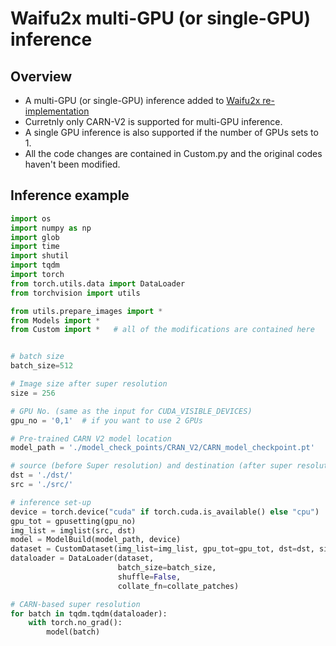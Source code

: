 # Waifu2x multi-GPU (or single-GPU) inference 

## Overview 
- A multi-GPU (or single-GPU) inference added to [Waifu2x re-implementation](https://github.com/yu45020/Waifu2x/blob/master/Models.py) 
- Curretnly only CARN-V2 is supported for multi-GPU inference.
- A single GPU inference is also supported if the number of GPUs sets to 1.
- All the code changes are contained in Custom.py and the original codes haven't been modified. 

## Inference example

```python
import os
import numpy as np
import glob
import time
import shutil
import tqdm
import torch
from torch.utils.data import DataLoader
from torchvision import utils

from utils.prepare_images import *
from Models import *
from Custom import *   # all of the modifications are contained here


# batch size
batch_size=512 

# Image size after super resolution
size = 256 

# GPU No. (same as the input for CUDA_VISIBLE_DEVICES)
gpu_no = '0,1'  # if you want to use 2 GPUs

# Pre-trained CARN V2 model location
model_path = './model_check_points/CRAN_V2/CARN_model_checkpoint.pt' 

# source (before Super resolution) and destination (after super resolution) image locations
dst = './dst/' 
src = './src/' 

# inference set-up
device = torch.device("cuda" if torch.cuda.is_available() else "cpu")    
gpu_tot = gpusetting(gpu_no) 
img_list = imglist(src, dst)
model = ModelBuild(model_path, device)
dataset = CustomDataset(img_list=img_list, gpu_tot=gpu_tot, dst=dst, size=size)
dataloader = DataLoader(dataset, 
                        batch_size=batch_size,
                        shuffle=False,
                        collate_fn=collate_patches)

# CARN-based super resolution
for batch in tqdm.tqdm(dataloader): 
    with torch.no_grad(): 
        model(batch) 
        
```
